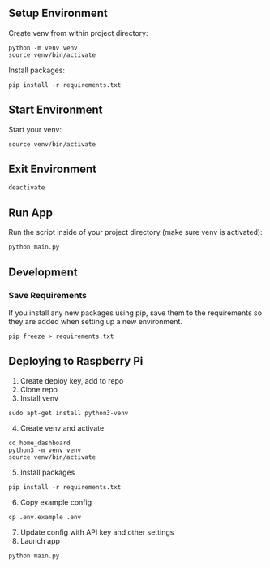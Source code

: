 ## Setup Environment

Create venv from within project directory:

```
python -m venv venv
source venv/bin/activate
```

Install packages:

```
pip install -r requirements.txt
```

## Start Environment

Start your venv:

```
source venv/bin/activate
```

## Exit Environment

```
deactivate
```

## Run App

Run the script inside of your project directory (make sure venv is activated):

```
python main.py
```

## Development

### Save Requirements

If you install any new packages using pip, save them to the requirements so they are added when setting up a new environment.

```
pip freeze > requirements.txt
```

## Deploying to Raspberry Pi

1. Create deploy key, add to repo
2. Clone repo
3. Install venv

```
sudo apt-get install python3-venv
```

4. Create venv and activate

```
cd home_dashboard
python3 -m venv venv
source venv/bin/activate
```

5. Install packages

```
pip install -r requirements.txt
```

6. Copy example config

```
cp .env.example .env
```

7. Update config with API key and other settings
8. Launch app
```
python main.py
```